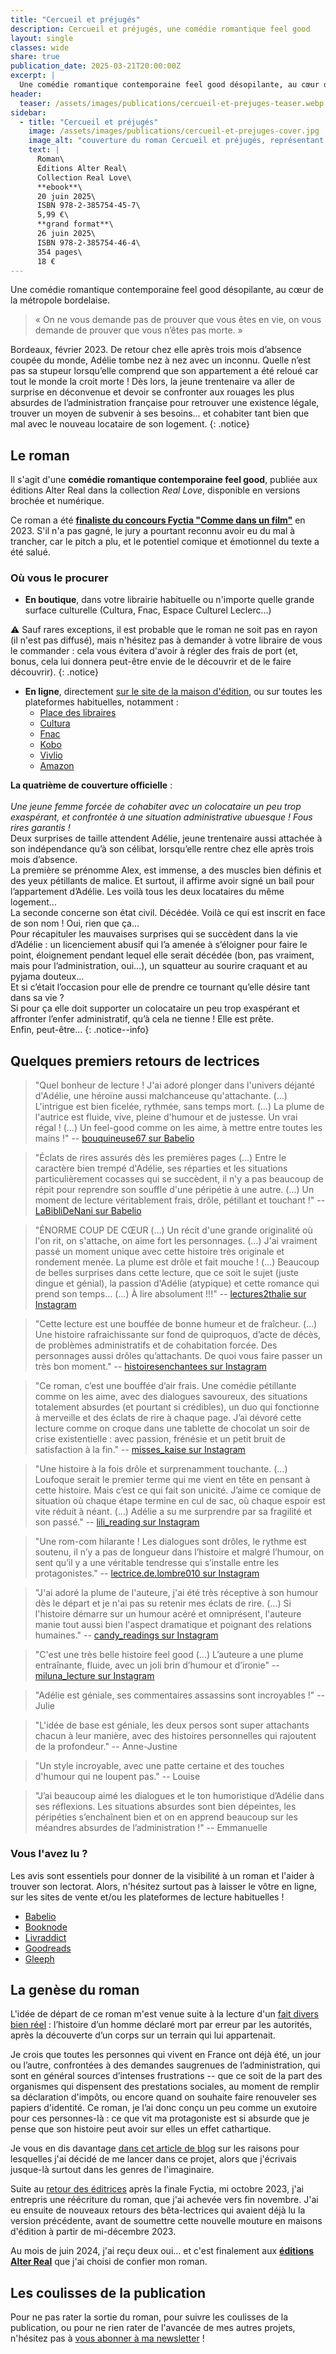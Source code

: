 ```yaml
---
title: "Cercueil et préjugés"
description: Cercueil et préjugés, une comédie romantique feel good
layout: single
classes: wide
share: true
publication_date: 2025-03-21T20:00:00Z
excerpt: |
  Une comédie romantique contemporaine feel good désopilante, au cœur de la métropole bordelaise<!--excerptEnd-->
header:
  teaser: /assets/images/publications/cercueil-et-prejuges-teaser.webp
sidebar:
  - title: "Cercueil et préjugés"
    image: /assets/images/publications/cercueil-et-prejuges-cover.jpg
    image_alt: "couverture du roman Cercueil et préjugés, représentant un jeune homme tenant un carton de livres et une jeune femme dans l'entrée de la librairie Mollat"
    text: |
      Roman\
      Éditions Alter Real\
      Collection Real Love\
      **ebook**\
      20 juin 2025\
      ISBN 978-2-385754-45-7\
      5,99 €\
      **grand format**\
      26 juin 2025\
      ISBN 978-2-385754-46-4\
      354 pages\
      18 €
---
```


Une comédie romantique contemporaine feel good désopilante, au cœur de la métropole bordelaise.

> &laquo;&nbsp;On ne vous demande pas de prouver que vous êtes en vie, on vous demande de prouver que vous n’êtes pas morte.&nbsp;&raquo;

Bordeaux, février 2023. De retour chez elle après trois mois d’absence coupée du monde, Adélie tombe nez à nez avec un inconnu. Quelle n’est pas sa stupeur lorsqu’elle comprend que son appartement a été reloué car tout le monde la croit morte&nbsp;! Dès lors, la jeune trentenaire va aller de surprise en déconvenue et devoir se confronter aux rouages les plus absurdes de l’administration française pour retrouver une existence légale, trouver un moyen de subvenir à ses besoins… et cohabiter tant bien que mal avec le nouveau locataire de son logement.
{: .notice}


## Le roman

Il s'agit d'une **comédie romantique contemporaine feel good**, publiée aux éditions Alter Real dans la collection *Real Love*, disponible en versions brochée et numérique.

Ce roman a été <a href="https://www.fyctia.com/blog/articles/833" target="_blank">**finaliste du concours Fyctia "Comme dans un film"**</a> en 2023. S'il n'a pas gagné, le jury a pourtant reconnu avoir eu du mal à trancher, car le pitch a plu, et le potentiel comique et émotionnel du texte a été salué.

### Où vous le procurer

* **En boutique**, dans votre librairie habituelle ou n'importe quelle grande surface culturelle (Cultura, Fnac, Espace Culturel Leclerc&hellip;)

⚠️ Sauf rares exceptions, il est probable que le roman ne soit pas en rayon (il n'est pas diffusé), mais n'hésitez pas à demander à votre libraire de vous le commander&nbsp;: cela vous évitera d'avoir à régler des frais de port (et, bonus, cela lui donnera peut-être envie de le découvrir et de le faire découvrir).
{: .notice}

* **En ligne**, directement <a href="https://editions-alter-real.com/product/cercueil-et-prejuges/" target="_blank">sur le site de la maison d'édition</a>, ou sur toutes les plateformes habituelles, notamment&nbsp;:
  * <a href="https://www.placedeslibraires.fr/livre/9782385754464-cercueil-et-prejuges-catherine-phan-van/" target="_blank">Place des libraires</a>
  * <a href="https://www.cultura.com/p-cercueil-et-prejuges-9782385754464.html" target="_blank">Cultura</a>
  * <a href="https://www.fnac.com/a21354652/Catherine-Phan-Van-Cercueil-et-Prejuges" target="_blank">Fnac</a>
  * <a href="https://www.kobo.com/fr/fr/ebook/cercueil-et-prejuges?sId=670c2ced-ff1e-4775-9638-15b4f2ad9d6d" target="_blank">Kobo</a>
  * <a href="https://shop.vivlio.com/product/9782385754457_9782385754457_2/cercueil-et-prejuges" target="_blank">Vivlio</a>
  * <a href="https://www.amazon.fr/Cercueil-Pr%C3%A9jug%C3%A9s-Catherine-Phan-Van/dp/2385754460" target="_blank">Amazon</a>


**La quatrième de couverture officielle**&nbsp;:
<br /><br />*Une jeune femme forcée de cohabiter avec un colocataire un peu trop exaspérant, et confrontée à une situation administrative ubuesque&nbsp;! Fous rires garantis&nbsp;!*
<br />Deux surprises de taille attendent Adélie, jeune trentenaire aussi attachée à son indépendance qu’à son célibat, lorsqu’elle rentre chez elle après trois mois d’absence.
<br />La première se prénomme Alex, est immense, a des muscles bien définis et des yeux pétillants de malice. Et surtout, il affirme avoir signé un bail pour l’appartement d’Adélie. Les voilà tous les deux locataires du même logement…
<br />La seconde concerne son état civil. Décédée. Voilà ce qui est inscrit en face de son nom&nbsp;! Oui, rien que ça…
<br />Pour récapituler les mauvaises surprises qui se succèdent dans la vie d’Adélie&nbsp;: un licenciement abusif qui l’a amenée à s’éloigner pour faire le point, éloignement pendant lequel elle serait décédée (bon, pas vraiment, mais pour l’administration, oui…), un squatteur au sourire craquant et au pyjama douteux…
<br />Et si c’était l’occasion pour elle de prendre ce tournant qu’elle désire tant dans sa vie&nbsp;?
<br />Si pour ça elle doit supporter un colocataire un peu trop exaspérant et affronter l’enfer administratif, qu’à cela ne tienne&nbsp;! Elle est prête.
<br />Enfin, peut-être…
{: .notice--info}


## Quelques premiers retours de lectrices

> "Quel bonheur de lecture&nbsp;! J'ai adoré plonger dans l'univers déjanté d'Adélie, une héroïne aussi malchanceuse qu'attachante. (&hellip;) L'intrigue est bien ficelée, rythmée, sans temps mort. (&hellip;) La plume de l'autrice est fluide, vive, pleine d'humour et de justesse. Un vrai régal&nbsp;! (&hellip;) Un feel-good comme on les aime, à mettre entre toutes les mains&nbsp;!" -- <a href="https://www.babelio.com/livres/Phan-Van-Cercueil-et-Prejuges/1818928/critiques/4527174" target="_blank">bouquineuse67 sur Babelio</a>

> "Éclats de rires assurés dès les premières pages (&hellip;) Entre le caractère bien trempé d'Adélie, ses réparties et les situations particulièrement cocasses qui se succèdent, il n'y a pas beaucoup de répit pour reprendre son souffle d'une péripétie à une autre. (&hellip;) Un moment de lecture véritablement frais, drôle, pétillant et touchant&nbsp;!" -- <a href="https://www.babelio.com/livres/Phan-Van-Cercueil-et-Prejuges/1818928/critiques/4543371" target="_blank">LaBibliDeNani sur Babelio</a>

> "ÉNORME COUP DE CŒUR (&hellip;) Un récit d'une grande originalité où l'on rit, on s'attache,  on aime fort les personnages. (&hellip;) J'ai vraiment passé un moment unique avec cette histoire très originale et rondement menée. La plume est drôle et fait mouche&nbsp;! (&hellip;) Beaucoup de belles surprises dans cette lecture,  que ce soit le sujet (juste dingue et génial), la passion d'Adélie (atypique) et cette romance qui prend son temps&hellip; (&hellip;) À lire absolument&nbsp;!!!" -- <a href="https://www.instagram.com/p/DK8yob3shhR/" target="_blank">lectures2thalie sur Instagram</a>

> "Cette lecture est une bouffée de bonne humeur et de fraîcheur. (&hellip;) Une histoire rafraichissante sur fond de quiproquos, d’acte de décès, de problèmes administratifs et de cohabitation forcée. Des personnages aussi drôles qu’attachants.  De quoi vous faire passer un très bon moment." -- <a href="https://www.instagram.com/p/DLLCPEXNIZL/" target="_blank">histoiresenchantees sur Instagram</a>

> "Ce roman, c’est une bouffée d’air frais. Une comédie pétillante comme on les aime, avec des dialogues savoureux, des situations totalement absurdes (et pourtant si crédibles), un duo qui fonctionne à merveille et des éclats de rire à chaque page. J’ai dévoré cette lecture comme on croque dans une tablette de chocolat un soir de crise existentielle&nbsp;: avec passion, frénésie et un petit bruit de satisfaction à la fin." -- <a href="https://www.instagram.com/p/DLSwWf5NCmC/" target="_blank">misses_kaise sur Instagram</a>

> "Une histoire à la fois drôle et surprenamment touchante. (&hellip;) Loufoque serait le premier terme qui me vient en tête en pensant à cette histoire. Mais c’est ce qui fait son unicité. J’aime ce comique de situation où chaque étape termine en cul de sac, où chaque espoir est vite réduit à néant. (&hellip;) Adélie a su me surprendre par sa fragilité et son passé." -- <a href="https://www.instagram.com/p/DLUTCHfygn0/" target="_blank">lili_reading sur Instagram</a>

> "Une rom-com hilarante&nbsp;! Les dialogues sont drôles, le rythme est soutenu, il n’y a pas de longueur dans l’histoire et malgré l’humour, on sent qu’il y a une véritable tendresse qui s’installe entre les protagonistes." -- <a href="https://www.instagram.com/p/DLPjPLbq64D/" target="_blank">lectrice.de.lombre010 sur Instagram</a>

> "J'ai adoré la plume de l'auteure, j'ai été très réceptive à son humour dès le départ et je n'ai pas su retenir mes éclats de rire. (&hellip;) Si l'histoire démarre sur un humour acéré et omniprésent, l'auteure manie tout aussi bien l'aspect dramatique et poignant des relations humaines." -- <a href="https://www.instagram.com/p/DLaLVOxt8_f/" target="_blank">candy_readings sur Instagram</a>

> "C'est une très belle histoire feel good (&hellip;) L’auteure a une plume entraînante, fluide, avec un joli brin d’humour et d’ironie" -- <a href="https://www.instagram.com/p/DLOwJ6XIO1Y/" target="_blank">miluna_lecture sur Instagram</a>

> "Adélie est géniale, ses commentaires assassins sont incroyables&nbsp;!" -- Julie

> "L'idée de base est géniale, les deux persos sont super attachants chacun à leur manière, avec des histoires personnelles qui rajoutent de la profondeur." -- Anne-Justine

> "Un style incroyable, avec une patte certaine et des touches d'humour qui ne loupent pas." -- Louise

> "J’ai beaucoup aimé les dialogues et le ton humoristique d’Adélie dans ses réflexions. Les situations absurdes sont bien dépeintes, les péripéties s’enchaînent bien et on en apprend beaucoup sur les méandres absurdes de l’administration&nbsp;!" -- Emmanuelle

### Vous l'avez lu&nbsp;?

Les avis sont essentiels pour donner de la visibilité à un roman et l'aider à trouver son lectorat. Alors, n'hésitez surtout pas à laisser le vôtre en ligne, sur les sites de vente et/ou les plateformes de lecture habituelles&nbsp;!

* <a href="https://www.babelio.com/livres/Phan-Van-Cercueil-et-Prejuges/1818928" target="_blank">Babelio</a>
* <a href="https://booknode.com/cercueil_et_prejuges_03629942" target="_blank">Booknode</a>
* <a href="https://www.livraddict.com/biblio/livre/cercueil-et-prejuges.html" target="_blank">Livraddict</a>
* <a href="https://www.goodreads.com/book/show/227994940-cercueil-et-pr-jug-s" target="_blank">Goodreads</a>
* <a href="https://www.gleeph.com/book/catherine-phan-van-cercueil-et-prejuges/ean/9782385754464" target="_blank">Gleeph</a>

## La genèse du roman

L'idée de départ de ce roman m'est venue suite à la lecture d'un <a href="https://www.lepoint.fr/societe/declare-mort-il-se-bat-pour-prouver-qu-il-est-toujours-en-vie-21-09-2017-2158820_23.php" target="_blank">fait divers bien réel</a>&nbsp;: l’histoire d’un homme déclaré mort par erreur par les autorités, après la découverte d’un corps sur un terrain qui lui appartenait.

Je crois que toutes les personnes qui vivent en France ont déjà été, un jour ou l’autre, confrontées à des demandes saugrenues de l’administration, qui sont en général sources d’intenses frustrations -- que ce soit de la part des organismes qui dispensent des prestations sociales, au moment de remplir sa déclaration d'impôts, ou encore quand on souhaite faire renouveler ses papiers d'identité. Ce roman, je l’ai donc conçu un peu comme un exutoire pour ces personnes-là&nbsp;: ce que vit ma protagoniste est si absurde que je pense que son histoire peut avoir sur elles un effet cathartique.

Je vous en dis davantage [dans cet article de blog](/ecriture/2023/03/31/objectifs-écriture-2023.html#pourquoi-le-concours-fyctia) sur les raisons pour lesquelles j'ai décidé de me lancer dans ce projet, alors que j'écrivais jusque-là surtout dans les genres de l'imaginaire.

Suite au [retour des éditrices](/newsletter/2023-11-05/#cercueil-et-pr%C3%A9jug%C3%A9s-affaire-%C3%A0-suivre) après la finale Fyctia, mi octobre 2023, j'ai entrepris une réécriture du roman, que j'ai achevée vers fin novembre. J'ai eu ensuite de nouveaux retours des bêta-lectrices qui avaient déjà lu la version précédente, avant de soumettre cette nouvelle mouture en maisons d'édition à partir de mi-décembre 2023.

Au mois de juin&nbsp;2024, j'ai reçu deux oui&hellip; et c'est finalement aux **<a href="https://editions-alter-real.com/" target="_blank">éditions Alter Real</a>** que j'ai choisi de confier mon roman.



## Les coulisses de la publication

Pour ne pas rater la sortie du roman, pour suivre les coulisses de la publication, ou pour ne rien rater de l'avancée de mes autres projets, n'hésitez pas à <a href="{{ '/newsletter' | relative_url }}">vous abonner à ma newsletter</a>&nbsp;!

